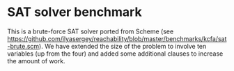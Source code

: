 # SAT solver benchmark

This is a brute-force SAT solver ported from Scheme (see
<https://github.com/ilyasergey/reachability/blob/master/benchmarks/kcfa/sat-brute.scm>).
We have extended the size of the problem to involve ten variables (up
from the four) and added some additional clauses to increase the amount
of work.
